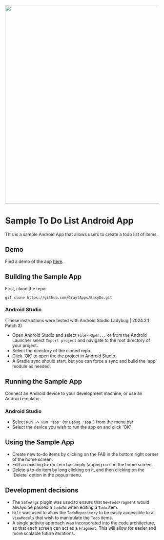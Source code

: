<img src="https://github.com/user-attachments/assets/3e7675e6-3e56-4cc7-a457-03e3c99ac7c3" height="650" />

Sample To Do List Android App
=============================

This is a sample Android App that allows users to create a todo list of items.

## Demo
Find a demo of the app [here](https://drive.google.com/file/d/12FRRwHOvwYajil_gxMVnIRgxZX60e7gD/view?usp=share_link).

## Building the Sample App

First, clone the repo:

`git clone https://github.com/GraytApps/EasyDo.git`

### Android Studio

(These instructions were tested with Android Studio Ladybug | 2024.2.1 Patch 3)

* Open Android Studio and select `File->Open...` or from the Android Launcher select `Import project` and navigate to the root directory of your project.
* Select the directory of the cloned repo.
* Click 'OK' to open the the project in Android Studio.
* A Gradle sync should start, but you can force a sync and build the 'app' module as needed.

## Running the Sample App

Connect an Android device to your development machine, or use an Android emulator.

### Android Studio

* Select `Run -> Run 'app'` (or `Debug 'app'`) from the menu bar
* Select the device you wish to run the app on and click 'OK'

## Using the Sample App

* Create new to-do items by clicking on the FAB in the bottom right corner of the home screen.
* Edit an existing to-do item by simply tapping on it in the home screen.
* Delete a to-do item by long clicking on it, and then clicking on the 'Delete' option in the popup menu.

## Development decisions

* The `SafeArgs` plugin was used to ensure that `NewTodoFragment` would always be passed a `todoId` when editing a `Todo` item.
* `Hilt` was used to allow the `TodoRepository` to be easily accessible to all `ViewModels` that wish to manipulate the `Todo` items.
* A single activity approach was incorporated into the code architecture, so that each screen can act as a `Fragment`. This will allow for easier and more scalable future iterations.
